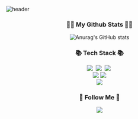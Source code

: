
![header](https://capsule-render.vercel.app/api?type=slice&height=250&section=header&text=DaHee%20Jeon&fontSize=70&fontAlign=75&fontAlignY=40&fontColor=fffff9&desc=꿈나무%20개발자%20&descAlignY=63&descAlign=88&animation=twinkling)


<h3 align="center">👩‍💻 My Github Stats 👩‍💻</h3>
<div align="center">

![Anurag's GitHub stats](https://github-readme-stats.vercel.app/api?username=anuraghazra&show_icons=true&theme=radical)
</div>


<h3 align="center">📚 Tech Stack 📚</h3>
<p align="center">
  <img src="https://img.shields.io/badge/Java-007396?style=flat-square&logo=Java&logoColor=white"/></a>&nbsp
  <img src="https://img.shields.io/badge/Python-3766AB?style=flat-square&logo=Python&logoColor=white"/></a>&nbsp 
  <img src="https://img.shields.io/badge/Javascript-ffb13b?style=flat-square&logo=javascript&logoColor=white"/></a>&nbsp 
  <br>
  
 <img src="https://img.shields.io/badge/HTML5-E34F26?style=for-the-badge&logo=HTML5&logoColor=white">
 <img src="https://img.shields.io/badge/CSS3-1572B6?style=for-the-badge&logo=CSS3&logoColor=white">
  <br>
   <img src="https://img.shields.io/badge/Bootstrap-7952B3?style=for-the-badge&logo=Bootstrap&logoColor=white">
</p>

<h3 align="center">🌈 Follow Me 🌈</h3>
<p align="center">
<a href="https://www.instagram.com/dahee.0o0/"><img src="https://img.shields.io/badge/Instagram-E4405F?style=flat-square&logo=Instagram&logoColor=white&link=https://www.instagram.com/dahee.0o0/"/></a>
 
</p>







